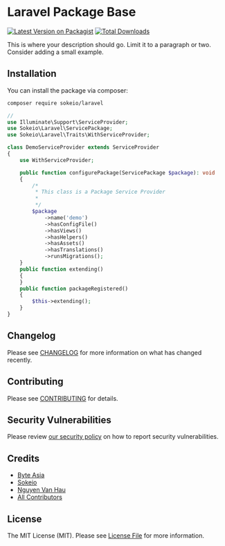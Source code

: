 
# Laravel Package Base

[![Latest Version on Packagist](https://img.shields.io/packagist/v/sokeio/laravel.svg?style=flat-square)](https://packagist.org/packages/sokeio/laravel)
[![Total Downloads](https://img.shields.io/packagist/dt/sokeio/laravel.svg?style=flat-square)](https://packagist.org/packages/sokeio/laravel)

This is where your description should go. Limit it to a paragraph or two. Consider adding a small example.


## Installation

You can install the package via composer:

```bash
composer require sokeio/laravel
```

```php
//
use Illuminate\Support\ServiceProvider;
use Sokeio\Laravel\ServicePackage;
use Sokeio\Laravel\Traits\WithServiceProvider;

class DemoServiceProvider extends ServiceProvider
{
    use WithServiceProvider;

    public function configurePackage(ServicePackage $package): void
    {
        /*
         * This class is a Package Service Provider
         *
         */
        $package
            ->name('demo')
            ->hasConfigFile()
            ->hasViews()
            ->hasHelpers()
            ->hasAssets()
            ->hasTranslations()
            ->runsMigrations();
    }
    public function extending()
    {
    }
    public function packageRegistered()
    {
        $this->extending();
    }
}

```

## Changelog

Please see [CHANGELOG](CHANGELOG.md) for more information on what has changed recently.

## Contributing

Please see [CONTRIBUTING](CONTRIBUTING.md) for details.

## Security Vulnerabilities

Please review [our security policy](../../security/policy) on how to report security vulnerabilities.

## Credits

- [Byte Asia](https://github.com/ByteAsia)
- [Sokeio](https://github.com/Sokeio)
- [Nguyen Van Hau](https://github.com/devhau)
- [All Contributors](../../contributors)

## License

The MIT License (MIT). Please see [License File](LICENSE) for more information.
